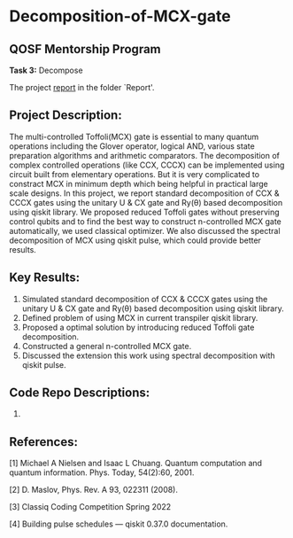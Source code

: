 # **Decomposition-of-MCX-gate**
## **QOSF Mentorship Program** 

**Task 3:** Decompose

The project [report]() in the folder `Report'.

## **Project Description:**

The multi-controlled Toffoli(MCX) gate is essential to many quantum operations including the Glover operator, logical AND, various state preparation algorithms and arithmetic comparators. The decomposition of complex controlled operations (like CCX, CCCX) can be implemented using circuit built from elementary operations. But it is very complicated to constract MCX in minimum depth which being helpful in practical large scale designs.
   In this project, we report standard decomposition of CCX & CCCX gates using the unitary U & CX gate and Ry(θ) based decomposition using qiskit library. We proposed reduced Toffoli gates without preserving control qubits and to find the best way to construct n-controlled MCX gate automatically, we used classical optimizer. We also discussed the spectral decomposition of MCX using qiskit pulse, which could provide better results.
   

## **Key Results:**
1) Simulated standard decomposition of CCX & CCCX gates using the unitary U & CX gate and Ry(θ) based decomposition using qiskit library.
2) Defined problem of using MCX in current transpiler qiskit library.
3) Proposed a optimal solution by introducing reduced Toffoli gate decomposition.
4) Constructed a general n-controlled MCX gate.
5) Discussed the extension this work using spectral decomposition with qiskit pulse.


## **Code Repo Descriptions:**
1) 

## **References:**

[1] Michael A Nielsen and Isaac L Chuang. Quantum computation and quantum information. Phys. Today, 54(2):60, 2001.

[2] D. Maslov, Phys. Rev. A 93, 022311 (2008).

[3] Classiq Coding Competition Spring 2022

[4] Building pulse schedules — qiskit 0.37.0 documentation.
